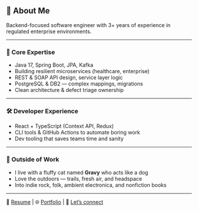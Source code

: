 ## 👋 About Me

Backend-focused software engineer with 3+ years of experience in regulated enterprise environments.

---

### 🧠 Core Expertise

- Java 17, Spring Boot, JPA, Kafka
- Building resilient microservices (healthcare, enterprise)
- REST & SOAP API design, service layer logic
- PostgreSQL & DB2 — complex mappings, migrations
- Clean architecture & defect triage ownership

---

### 🛠️ Developer Experience

- React + TypeScript (Context API, Redux)
- CLI tools & GitHub Actions to automate boring work
- Dev tooling that saves teams time and sanity

---

### 🐾 Outside of Work

- I live with a fluffy cat named **Gravy** who acts like a dog
- Love the outdoors — trails, fresh air, and headspace
- Into indie rock, folk, ambient electronica, and nonfiction books

---

📄 [Resume](#) | 🌐 [Portfolio](#) | 💬 [Let’s connect](#)

